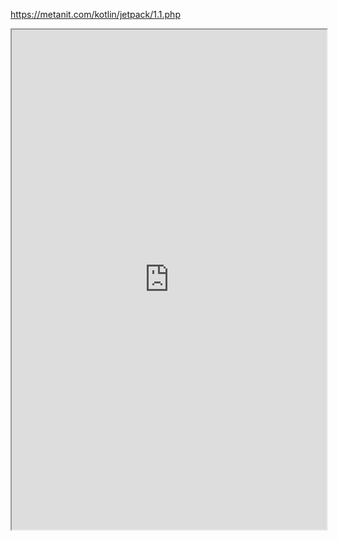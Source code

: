 https://metanit.com/kotlin/jetpack/1.1.php


<iframe 
		height = 800
		width = 100%
		padding = 0 0
		marging = 0 0
		src = "https://metanit.com/kotlin/jetpack/1.1.php"></iframe>